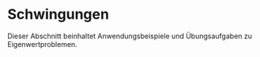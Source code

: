 # Schwingungen

Dieser Abschnitt beinhaltet Anwendungsbeispiele und Übungsaufgaben zu Eigenwertproblemen.
